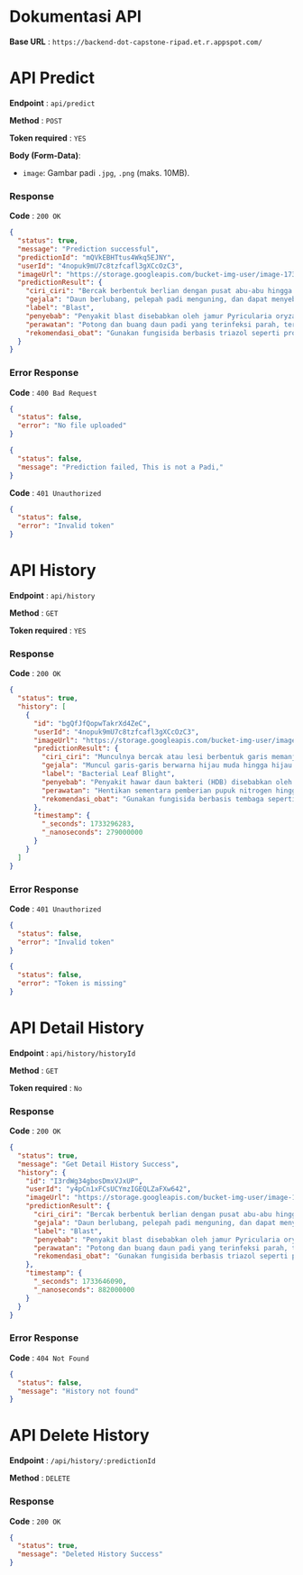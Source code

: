 # Dokumentasi API

**Base URL** : `https://backend-dot-capstone-ripad.et.r.appspot.com/`

# API Predict

**Endpoint** : `api/predict`

**Method** : `POST`

**Token required** : `YES`

**Body (Form-Data)**:

- `image`: Gambar padi `.jpg`, `.png` (maks. 10MB).

### Response

**Code** : `200 OK`

```json
{
  "status": true,
  "message": "Prediction successful",
  "predictionId": "mQVkEBHTtus4Wkq5EJNY",
  "userId": "4nopuk9mU7c8tzfcafl3gXCcOzC3",
  "imageUrl": "https://storage.googleapis.com/bucket-img-user/image-1733297897641-78451914.jpg",
  "predictionResult": {
    "ciri_ciri": "Bercak berbentuk berlian dengan pusat abu-abu hingga putih dan tepi cokelat gelap.",
    "gejala": "Daun berlubang, pelepah padi menguning, dan dapat menyebabkan patahnya batang jika parah.",
    "label": "Blast",
    "penyebab": "Penyakit blast disebabkan oleh jamur Pyricularia oryzae.",
    "perawatan": "Potong dan buang daun padi yang terinfeksi parah, terutama yang sudah menunjukkan gejala bercak besar. Hal ini untuk mengurangi sumber inokulum (jamur) yang dapat menyebar ke tanaman lain.",
    "rekomendasi_obat": "Gunakan fungisida berbasis triazol seperti propikonazol atau tebukonazol."
  }
}
```

### Error Response

**Code** : `400 Bad Request`

```json
{
  "status": false,
  "error": "No file uploaded"
}
```

```json
{
  "status": false,
  "message": "Prediction failed, This is not a Padi,"
}
```

**Code** : `401
Unauthorized`

```json
{
  "status": false,
  "error": "Invalid token"
}
```

# API History

**Endpoint** : `api/history`

**Method** : `GET`

**Token required** : `YES`

### Response

**Code** : `200 OK`

```json
{
  "status": true,
  "history": [
    {
      "id": "bgQfJfQopwTakrXd4ZeC",
      "userId": "4nopuk9mU7c8tzfcafl3gXCcOzC3",
      "imageUrl": "https://storage.googleapis.com/bucket-img-user/image-1733296282987-560450516.jpg",
      "predictionResult": {
        "ciri_ciri": "Munculnya bercak atau lesi berbentuk garis memanjang sejajar dengan tulang daun berwarna kuning yang kemudian berubah menjadi cokelat pada daun.",
        "gejala": "Muncul garis-garis berwarna hijau muda hingga hijau keabu-abuan yang berair pada daun. Seiring waktu garis-garis tersebut dapat menyatu membentuk luka yang lebih besar dengan tepian yang tidak rata. Semakin lama daun akan menguning, kemudian layu, dan akhirnya mati.",
        "label": "Bacterial Leaf Blight",
        "penyebab": "Penyakit hawar daun bakteri (HDB) disebabkan oleh Xanthomonas oryzae pv. Oryzae.",
        "perawatan": "Hentikan sementara pemberian pupuk nitrogen hingga penyakit terkendali, karena nitrogen berlebih dapat memperparah infeksi.",
        "rekomendasi_obat": "Gunakan fungisida berbasis tembaga seperti tembaga hidroksida atau oksiklorida."
      },
      "timestamp": {
        "_seconds": 1733296283,
        "_nanoseconds": 279000000
      }
    }
  ]
}
```

### Error Response

**Code** : `401 Unauthorized`

```json
{
  "status": false,
  "error": "Invalid token"
}
```

```json
{
  "status": false,
  "error": "Token is missing"
}
```

# API Detail History

**Endpoint** : `api/history/historyId`

**Method** : `GET`

**Token required** : `No`

### Response

**Code** : `200 OK`

```json
{
  "status": true,
  "message": "Get Detail History Success",
  "history": {
    "id": "I3rdWg34gbosDmxVJxUP",
    "userId": "y4pCn1xFCsUCYmzIGEQLZaFXw642",
    "imageUrl": "https://storage.googleapis.com/bucket-img-user/image-1733646090764-917091537.jpg",
    "predictionResult": {
      "ciri_ciri": "Bercak berbentuk berlian dengan pusat abu-abu hingga putih dan tepi cokelat gelap.",
      "gejala": "Daun berlubang, pelepah padi menguning, dan dapat menyebabkan patahnya batang jika parah.",
      "label": "Blast",
      "penyebab": "Penyakit blast disebabkan oleh jamur Pyricularia oryzae.",
      "perawatan": "Potong dan buang daun padi yang terinfeksi parah, terutama yang sudah menunjukkan gejala bercak besar. Hal ini untuk mengurangi sumber inokulum (jamur) yang dapat menyebar ke tanaman lain.",
      "rekomendasi_obat": "Gunakan fungisida berbasis triazol seperti propikonazol atau tebukonazol."
    },
    "timestamp": {
      "_seconds": 1733646090,
      "_nanoseconds": 882000000
    }
  }
}
```

### Error Response

**Code** : `404 Not Found`

```json
{
  "status": false,
  "message": "History not found"
}
```

# API Delete History

**Endpoint** : `/api/history/:predictionId`

**Method** : `DELETE`

### Response

**Code** : `200 OK`

```json
{
  "status": true,
  "message": "Deleted History Success"
}
```
